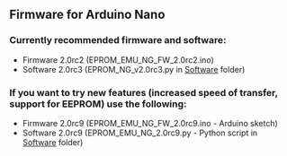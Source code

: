## Firmware for Arduino Nano

### Currently recommended firmware and software:
* Firmware 2.0rc2 (EPROM_EMU_NG_FW_2.0rc2.ino)
* Software 2.0rc3 (EPROM_NG_v2.0rc3.py in [Software](https://github.com/Kris-Sekula/EPROM-EMU-NG/tree/master/Software) folder)

### If you want to try new features (increased speed of transfer, support for EEPROM) use the following:
* Firmware 2.0rc9 (EPROM_EMU_NG_FW_2.0rc9.ino - Arduino sketch)
* Software 2.0rc9 (EPROM_EMU_NG_2.0rc9.py - Python script in [Software](https://github.com/Kris-Sekula/EPROM-EMU-NG/tree/master/Software) folder)
